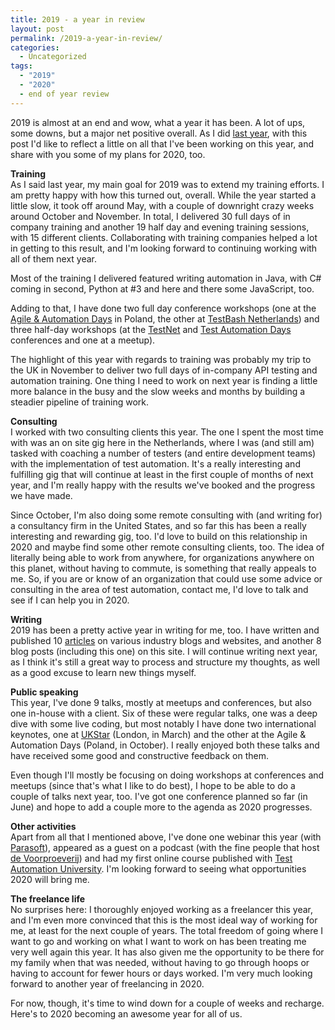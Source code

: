 ```yaml
---
title: 2019 - a year in review
layout: post
permalink: /2019-a-year-in-review/
categories:
  - Uncategorized
tags:
  - "2019"
  - "2020"
  - end of year review
---
```

2019 is almost at an end and wow, what a year it has been. A lot of ups, some downs, but a major net positive overall. As I did [last year](https://www.ontestautomation.com/on-my-2018-and-my-2019/), with this post I'd like to reflect a little on all that I've been working on this year, and share with you some of my plans for 2020, too.

**Training**  
As I said last year, my main goal for 2019 was to extend my training efforts. I am pretty happy with how this turned out, overall. While the year started a little slow, it took off around May, with a couple of downright crazy weeks around October and November. In total, I delivered 30 full days of in company training and another 19 half day and evening training sessions, with 15 different clients. Collaborating with training companies helped a lot in getting to this result, and I'm looking forward to continuing working with all of them next year.

Most of the training I delivered featured writing automation in Java, with C# coming in second, Python at #3 and here and there some JavaScript, too.

Adding to that, I have done two full day conference workshops (one at the <a href="http://aadays.pl/" target="_blank" rel="noreferrer noopener" aria-label="Agile & Automation Days (opens in a new tab)">Agile & Automation Days</a> in Poland, the other at <a href="https://www.ministryoftesting.com/events/testbash-netherlands-2019" target="_blank" rel="noreferrer noopener" aria-label="TestBash Netherlands (opens in a new tab)">TestBash Netherlands</a>) and three half-day workshops (at the <a href="https://www.testnet.org/testnet/home" target="_blank" rel="noreferrer noopener" aria-label="TestNet (opens in a new tab)">TestNet</a> and <a href="https://www.testautomationdays.com/" target="_blank" rel="noreferrer noopener" aria-label="Test Automation Days (opens in a new tab)">Test Automation Days</a> conferences and one at a meetup).

The highlight of this year with regards to training was probably my trip to the UK in November to deliver two full days of in-company API testing and automation training. One thing I need to work on next year is finding a little more balance in the busy and the slow weeks and months by building a steadier pipeline of training work.

**Consulting**  
I worked with two consulting clients this year. The one I spent the most time with was an on site gig here in the Netherlands, where I was (and still am) tasked with coaching a number of testers (and entire development teams) with the implementation of test automation. It's a really interesting and fulfilling gig that will continue at least in the first couple of months of next year, and I'm really happy with the results we've booked and the progress we have made.

Since October, I'm also doing some remote consulting with (and writing for) a consultancy firm in the United States, and so far this has been a really interesting and rewarding gig, too. I'd love to build on this relationship in 2020 and maybe find some other remote consulting clients, too. The idea of literally being able to work from anywhere, for organizations anywhere on this planet, without having to commute, is something that really appeals to me. So, if you are or know of an organization that could use some advice or consulting in the area of test automation, contact me, I'd love to talk and see if I can help you in 2020.

**Writing**  
2019 has been a pretty active year in writing for me, too. I have written and published 10 [articles](https://www.ontestautomation.com/articles/) on various industry blogs and websites, and another 8 blog posts (including this one) on this site. I will continue writing next year, as I think it's still a great way to process and structure my thoughts, as well as a good excuse to learn new things myself.

**Public speaking**  
This year, I've done 9 talks, mostly at meetups and conferences, but also one in-house with a client. Six of these were regular talks, one was a deep dive with some live coding, but most notably I have done two international keynotes, one at <a href="https://ukstar.eurostarsoftwaretesting.com/" target="_blank" rel="noreferrer noopener" aria-label="UKStar (opens in a new tab)">UKStar</a> (London, in March) and the other at the Agile & Automation Days (Poland, in October). I really enjoyed both these talks and have received some good and constructive feedback on them.

Even though I'll mostly be focusing on doing workshops at conferences and meetups (since that's what I like to do best), I hope to be able to do a couple of talks next year, too. I've got one conference planned so far (in June) and hope to add a couple more to the agenda as 2020 progresses. 

**Other activities**  
Apart from all that I mentioned above, I've done one webinar this year (with <a rel="noreferrer noopener" aria-label="Parasoft (opens in a new tab)" href="https://www.parasoft.com/" target="_blank">Parasoft</a>), appeared as a guest on a podcast (with the fine people that host <a rel="noreferrer noopener" aria-label="de Voorproeverij (opens in a new tab)" href="https://devoorproeverij.nl/?p=136" target="_blank">de Voorproeverij</a>) and had my first online course published with <a href="https://testautomationu.applitools.com/automating-your-api-tests-with-rest-assured/" target="_blank" rel="noreferrer noopener" aria-label="Test Automation University (opens in a new tab)">Test Automation University</a>. I'm looking forward to seeing what opportunities 2020 will bring me.

**The freelance life**  
No surprises here: I thoroughly enjoyed working as a freelancer this year, and I'm even more convinced that this is the most ideal way of working for me, at least for the next couple of years. The total freedom of going where I want to go and working on what I want to work on has been treating me very well again this year. It has also given me the opportunity to be there for my family when that was needed, without having to go through hoops or having to account for fewer hours or days worked. I'm very much looking forward to another year of freelancing in 2020.

For now, though, it's time to wind down for a couple of weeks and recharge. Here's to 2020 becoming an awesome year for all of us.